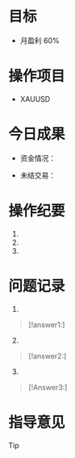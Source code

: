 # 目标
- 月盈利 60%
# 操作项目
- XAUUSD
# 今日成果
- 资金情况：
	
- 未结交易：
	
# 操作纪要

1. 
2. 
3. 

# 问题记录
1. 
> [!answer1:] 
>  
2. 
> [!answer2:] 
>  
3. 
> [!Answer3:] 
>  

# 指导意见
 > [!tip] 
>  
